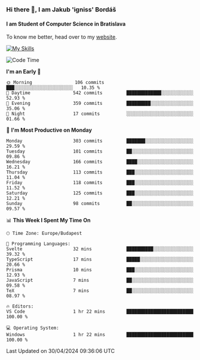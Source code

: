 ### Hi there 👋, I am Jakub 'igniss' Bordáš

#### I am Student of Computer Science in Bratislava
To know me better, head over to my [website](https://bordas.sk).

[![My Skills](https://skillicons.dev/icons?i=js,html,css,figma,svelte,java,kotlin,python,postgresql,typescript,nest,nodejs)](https://bordas.sk)


<!--START_SECTION:waka-->
![Code Time](http://img.shields.io/badge/Code%20Time-1%2C476%20hrs%2014%20mins-blue)

**I'm an Early 🐤** 

```text
🌞 Morning                106 commits         ███░░░░░░░░░░░░░░░░░░░░░░   10.35 % 
🌆 Daytime                542 commits         █████████████░░░░░░░░░░░░   52.93 % 
🌃 Evening                359 commits         █████████░░░░░░░░░░░░░░░░   35.06 % 
🌙 Night                  17 commits          ░░░░░░░░░░░░░░░░░░░░░░░░░   01.66 % 
```
📅 **I'm Most Productive on Monday** 

```text
Monday                   303 commits         ███████░░░░░░░░░░░░░░░░░░   29.59 % 
Tuesday                  101 commits         ██░░░░░░░░░░░░░░░░░░░░░░░   09.86 % 
Wednesday                166 commits         ████░░░░░░░░░░░░░░░░░░░░░   16.21 % 
Thursday                 113 commits         ███░░░░░░░░░░░░░░░░░░░░░░   11.04 % 
Friday                   118 commits         ███░░░░░░░░░░░░░░░░░░░░░░   11.52 % 
Saturday                 125 commits         ███░░░░░░░░░░░░░░░░░░░░░░   12.21 % 
Sunday                   98 commits          ██░░░░░░░░░░░░░░░░░░░░░░░   09.57 % 
```


📊 **This Week I Spent My Time On** 

```text
🕑︎ Time Zone: Europe/Budapest

💬 Programming Languages: 
Svelte                   32 mins             ██████████░░░░░░░░░░░░░░░   39.32 % 
TypeScript               17 mins             █████░░░░░░░░░░░░░░░░░░░░   20.66 % 
Prisma                   10 mins             ███░░░░░░░░░░░░░░░░░░░░░░   12.93 % 
JavaScript               7 mins              ██░░░░░░░░░░░░░░░░░░░░░░░   09.58 % 
TeX                      7 mins              ██░░░░░░░░░░░░░░░░░░░░░░░   08.97 % 

🔥 Editors: 
VS Code                  1 hr 22 mins        █████████████████████████   100.00 % 

💻 Operating System: 
Windows                  1 hr 22 mins        █████████████████████████   100.00 % 
```


 Last Updated on 30/04/2024 09:36:06 UTC
<!--END_SECTION:waka-->
